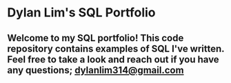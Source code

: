 # Dylan Lim's SQL Portfolio

## Welcome to my SQL portfolio! This code repository contains examples of SQL I've written. Feel free to take a look and reach out if you have any questions; dylanlim314@gmail.com
